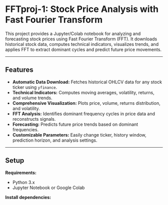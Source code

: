 # FFTproj-1: Stock Price Analysis with Fast Fourier Transform

This project provides a Jupyter/Colab notebook for analyzing and forecasting stock prices using Fast Fourier Transform (FFT). It downloads historical stock data, computes technical indicators, visualizes trends, and applies FFT to extract dominant cycles and predict future price movements.

---

## Features

- **Automatic Data Download:** Fetches historical OHLCV data for any stock ticker using `yfinance`.
- **Technical Indicators:** Computes moving averages, volatility, returns, and volume trends.
- **Comprehensive Visualization:** Plots price, volume, returns distribution, and volatility.
- **FFT Analysis:** Identifies dominant frequency cycles in price data and reconstructs signals.
- **Forecasting:** Predicts future price trends based on dominant frequencies.
- **Customizable Parameters:** Easily change ticker, history window, prediction horizon, and analysis settings.

---

## Setup

**Requirements:**
- Python 3.x
- Jupyter Notebook or Google Colab

**Install dependencies:**

